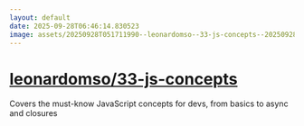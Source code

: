 ```yaml
---
layout: default
date: 2025-09-28T06:46:14.830523
image: assets/20250928T051711990--leonardomso--33-js-concepts--20250928T052237346--cropped.png
---
```


# [leonardomso/33-js-concepts](https://github.com/leonardomso/33-js-concepts)

Covers the must-know JavaScript concepts for devs, from basics to async and closures
